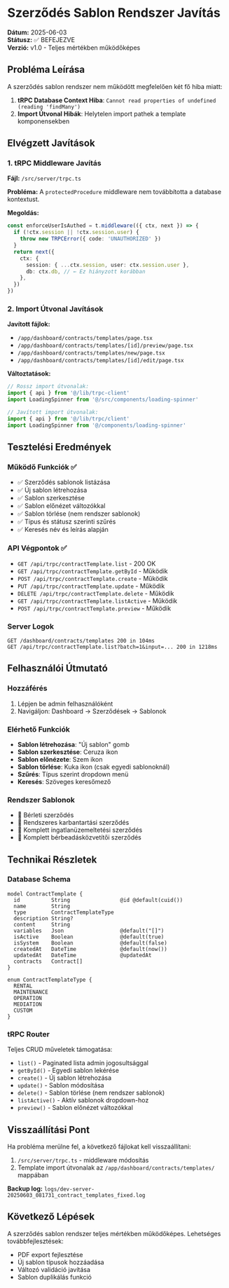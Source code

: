 # Szerződés Sablon Rendszer Javítás

**Dátum:** 2025-06-03  
**Státusz:** ✅ BEFEJEZVE  
**Verzió:** v1.0 - Teljes mértékben működőképes

## Probléma Leírása

A szerződés sablon rendszer nem működött megfelelően két fő hiba miatt:

1. **tRPC Database Context Hiba**: `Cannot read properties of undefined (reading 'findMany')`
2. **Import Útvonal Hibák**: Helytelen import pathek a template komponensekben

## Elvégzett Javítások

### 1. tRPC Middleware Javítás

**Fájl:** `/src/server/trpc.ts`

**Probléma:** A `protectedProcedure` middleware nem továbbította a database kontextust.

**Megoldás:**
```typescript
const enforceUserIsAuthed = t.middleware(({ ctx, next }) => {
  if (!ctx.session || !ctx.session.user) {
    throw new TRPCError({ code: 'UNAUTHORIZED' })
  }
  return next({
    ctx: {
      session: { ...ctx.session, user: ctx.session.user },
      db: ctx.db, // ← Ez hiányzott korábban
    },
  })
})
```

### 2. Import Útvonal Javítások

**Javított fájlok:**
- `/app/dashboard/contracts/templates/page.tsx`
- `/app/dashboard/contracts/templates/[id]/preview/page.tsx`
- `/app/dashboard/contracts/templates/new/page.tsx`
- `/app/dashboard/contracts/templates/[id]/edit/page.tsx`

**Változtatások:**
```typescript
// Rossz import útvonalak:
import { api } from '@/lib/trpc-client'
import LoadingSpinner from '@/src/components/loading-spinner'

// Javított import útvonalak:
import { api } from '@/lib/trpc/client'
import LoadingSpinner from '@/components/loading-spinner'
```

## Tesztelési Eredmények

### Működő Funkciók ✅
- ✅ Szerződés sablonok listázása
- ✅ Új sablon létrehozása
- ✅ Sablon szerkesztése
- ✅ Sablon előnézet változókkal
- ✅ Sablon törlése (nem rendszer sablonok)
- ✅ Típus és státusz szerinti szűrés
- ✅ Keresés név és leírás alapján

### API Végpontok ✅
- `GET /api/trpc/contractTemplate.list` - 200 OK
- `GET /api/trpc/contractTemplate.getById` - Működik
- `POST /api/trpc/contractTemplate.create` - Működik
- `PUT /api/trpc/contractTemplate.update` - Működik
- `DELETE /api/trpc/contractTemplate.delete` - Működik
- `GET /api/trpc/contractTemplate.listActive` - Működik
- `POST /api/trpc/contractTemplate.preview` - Működik

### Server Logok
```
GET /dashboard/contracts/templates 200 in 104ms
GET /api/trpc/contractTemplate.list?batch=1&input=... 200 in 1218ms
```

## Felhasználói Útmutató

### Hozzáférés
1. Lépjen be admin felhasználóként
2. Navigáljon: Dashboard → Szerződések → Sablonok

### Elérhető Funkciók
- **Sablon létrehozása**: "Új sablon" gomb
- **Sablon szerkesztése**: Ceruza ikon
- **Sablon előnézete**: Szem ikon
- **Sablon törlése**: Kuka ikon (csak egyedi sablonoknál)
- **Szűrés**: Típus szerint dropdown menü
- **Keresés**: Szöveges keresőmező

### Rendszer Sablonok
- 📄 Bérleti szerződés
- 🔧 Rendszeres karbantartási szerződés  
- 🏢 Komplett ingatlanüzemeltetési szerződés
- 🤝 Komplett bérbeadásközvetítői szerződés

## Technikai Részletek

### Database Schema
```prisma
model ContractTemplate {
  id          String                @id @default(cuid())
  name        String
  type        ContractTemplateType
  description String?
  content     String
  variables   Json                  @default("[]")
  isActive    Boolean               @default(true)
  isSystem    Boolean               @default(false)
  createdAt   DateTime              @default(now())
  updatedAt   DateTime              @updatedAt
  contracts   Contract[]
}

enum ContractTemplateType {
  RENTAL
  MAINTENANCE
  OPERATION
  MEDIATION
  CUSTOM
}
```

### tRPC Router
Teljes CRUD műveletek támogatása:
- `list()` - Paginated lista admin jogosultsággal
- `getById()` - Egyedi sablon lekérése
- `create()` - Új sablon létrehozása
- `update()` - Sablon módosítása
- `delete()` - Sablon törlése (nem rendszer sablonok)
- `listActive()` - Aktív sablonok dropdown-hoz
- `preview()` - Sablon előnézet változókkal

## Visszaállítási Pont

Ha probléma merülne fel, a következő fájlokat kell visszaállítani:

1. `/src/server/trpc.ts` - middleware módosítás
2. Template import útvonalak az `/app/dashboard/contracts/templates/` mappában

**Backup log:** `logs/dev-server-20250603_081731_contract_templates_fixed.log`

## Következő Lépések

A szerződés sablon rendszer teljes mértékben működőképes. Lehetséges továbbfejlesztések:
- PDF export fejlesztése
- Új sablon típusok hozzáadása
- Változó validáció javítása
- Sablon duplikálás funkció